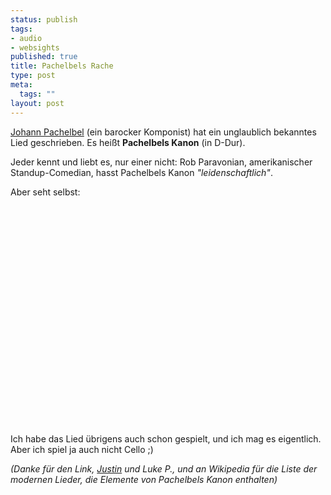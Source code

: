 ```yaml
--- 
status: publish
tags: 
- audio
- websights
published: true
title: Pachelbels Rache
type: post
meta: 
  tags: ""
layout: post
---
```

<a href="http://de.wikipedia.org/wiki/Johann_Pachelbel">Johann Pachelbel</a> (ein barocker Komponist) hat ein unglaublich bekanntes Lied geschrieben. Es heißt <strong>Pachelbels Kanon</strong> (in D-Dur).

Jeder kennt und liebt es, nur einer nicht: Rob Paravonian, amerikanischer Standup-Comedian, hasst Pachelbels Kanon <em>"leidenschaftlich"</em>.

Aber seht selbst:

<object width="425" height="350"><param name="movie" value="http://www.youtube.com/v/JdxkVQy7QLM"></param><param name="wmode" value="transparent"></param><embed src="http://www.youtube.com/v/JdxkVQy7QLM" type="application/x-shockwave-flash" wmode="transparent" width="425" height="350"></embed></object>

Ich habe das Lied übrigens auch schon gespielt, und ich mag es eigentlich. Aber ich spiel ja auch nicht Cello ;)

<em>(Danke für den Link, <a href="http://dowhaus.com/blog/">Justin</a> und Luke P., und an Wikipedia für die Liste der modernen Lieder, die Elemente von Pachelbels Kanon enthalten)</em>
